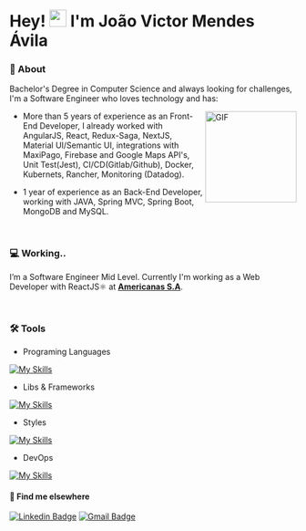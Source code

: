 #  Hey! <img src="https://media.giphy.com/media/hvRJCLFzcasrR4ia7z/giphy.gif" width="30" > I'm João Victor Mendes Ávila 

### 👤 About 

Bachelor's Degree in Computer Science and always looking for challenges, I'm a Software Engineer who loves technology and has:

  <img align="right" alt="GIF" height="160px" src="https://media.giphy.com/media/iIqmM5tTjmpOB9mpbn/giphy.gif" />

- More than 5 years of experience as an Front-End Developer, I already worked with AngularJS, React, Redux-Saga, NextJS, Material UI/Semantic UI, integrations with MaxiPago, Firebase and Google Maps API's, Unit Test(Jest), CI/CD(Gitlab/Github), Docker, Kubernets, Rancher, Monitoring (Datadog).

- 1 year of experience as an Back-End Developer, working with JAVA, Spring MVC, Spring Boot, MongoDB and MySQL.

<br/>

### 💻 Working..
I’m a Software Engineer Mid Level. Currently I'm working as a Web Developer with ReactJS⚛️ at [**Americanas S.A**](https://www.linkedin.com/company/americanas-sa).

<br/>

### 🛠️ Tools

- Programing Languages
<!-- -  -->
[![My Skills](https://skillicons.dev/icons?i=java,js,ts&theme=dark)](https://skillicons.dev)

- Libs & Frameworks
<!-- -  -->
[![My Skills](https://skillicons.dev/icons?i=jest,redux,react,next,vue,angular&theme=dark)](https://skillicons.dev)

- Styles
<!-- -  -->
[![My Skills](https://skillicons.dev/icons?i=html,css,styledcomponents,materialui,tailwind,figma,svg&theme=dark)](https://skillicons.dev)

- DevOps
<!-- -  -->
[![My Skills](https://skillicons.dev/icons?i=git,docker,k8s,grafana,github,gitlab&theme=dark)](https://skillicons.dev)

#### 💬 Find me elsewhere
[![Linkedin Badge](https://img.shields.io/badge/-Linkedin-blue?style=flat-square&logo=Linkedin&logoColor=white&link=https://www.linkedin.com/in/joão-victor-mendes-ávila-699b76158/)](https://www.linkedin.com/in/joão-victor-mendes-ávila-699b76158/) 
[![Gmail Badge](https://img.shields.io/badge/-joaovictormendesavila@gmail.com-c14438?style=flat-square&logo=Gmail&logoColor=white&link=mailto:joaovictormendesavila@gmail.com)](mailto:joaovictormendesavila@gmail.com)
